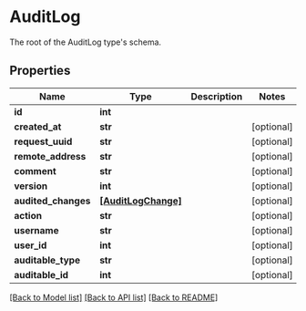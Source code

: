 # AuditLog

The root of the AuditLog type's schema.

## Properties
Name | Type | Description | Notes
------------ | ------------- | ------------- | -------------
**id** | **int** |  | 
**created_at** | **str** |  | [optional] 
**request_uuid** | **str** |  | [optional] 
**remote_address** | **str** |  | [optional] 
**comment** | **str** |  | [optional] 
**version** | **int** |  | [optional] 
**audited_changes** | [**[AuditLogChange]**](AuditLogChange.md) |  | [optional] 
**action** | **str** |  | [optional] 
**username** | **str** |  | [optional] 
**user_id** | **int** |  | [optional] 
**auditable_type** | **str** |  | [optional] 
**auditable_id** | **int** |  | [optional] 

[[Back to Model list]](../README.md#documentation-for-models) [[Back to API list]](../README.md#documentation-for-api-endpoints) [[Back to README]](../README.md)


